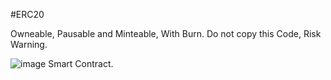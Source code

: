 #ERC20

Owneable, Pausable and Minteable, With Burn.
Do not copy this Code, Risk Warning.

![image](https://user-images.githubusercontent.com/42863568/200575272-9a754679-5984-4278-b68d-61eca6107032.png)
Smart Contract.

